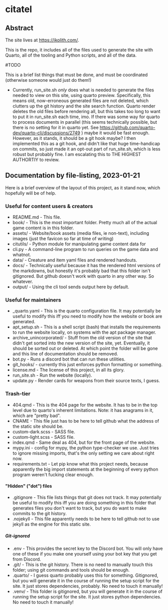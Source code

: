 # citatel

## Abstract

The site lives at https://ikolith.com/.

This is the repo, it includes all of the files used to generate the site with Quarto, all of the tooling and Python scripts, and all of the data.

#TODO

This is a brief list things that must be done, and must be coordinated (otherwise someone would just do them!)

* Currently, run_site.sh *only* does what is needed to generate the files needed to view on this site, using quarto preview. Specifically, this means old, now-erroneous generated files are not deleted, which clutters up the git history and the site search function. Quarto render deletes the old files before rendering all, but this takes too long to want to put it in run_site.sh each time, imo. If there was some way for quarto to process documents in parallel (this seems technically possible, but there is no setting for it in quarto yet. See https://github.com/quarto-dev/quarto-cli/discussions/2749 ) maybe it would be fast enough. However, as it stands, it should be a git hook maybe? I then implemented this as a git hook, and didn't like that huge time-handicap on commits, so just made it an opt-out part of run_site.sh, which is less robust but probably fine. I am escalating this to THE HIGHEST AUTHORTIY to review.

## Documentation by file-listing, 2023-01-21

Here is a brief overview of the layout of this project, as it stand now, which hopefully will be of help.

### Useful for content users & creators

* README.md - This file.
* book/ - This is the most important folder. Pretty much all of the actual game content is in this folder.
* assets/ - Website/book assets (media files, ie non-text), including images (just the favicon so far at time of writing)
* citutils/ - Python module for manipulating game content data for 
* cli.py - A command-line program to run queries on the game data and whatnot.
* data/ - Creature and item yaml files and rendered handouts.
* docs/ - Technically useful because it has the rendered html versions of the markdowns, but honestly it's probably bad that this folder isn't gitignored. But github doesn't work with quarto in any other way. So whatever.
* output/ - Using the cli tool sends output here by default.

### Useful for maintainers

* _quarto.yaml - This is the quarto configuration file. It may potentially be useful to modify this iff you need to modify how the website or book are generated.
* apt_setup.sh - This is a shell script (bash) that installs the requirements to run the website locally, on systems with the apt package manager.
* archive_unincorporated/ - Stuff from the old version of the site that didn't get sorted into the new version of the site, yet. Eventually, it should be sorted out or deleted. At which point the folder will be gone and this line of documentation should be removed.
* bot.py - Runs a discord bot that can run these utilities.
* git_hooks/ - currently this just enforces python formatting or something.
* license.md - The license of this project, in all its glory.
* run_site.sh - Run the website (locally).
* update.py - Render cards for weapons from their source texts, I guess.

### Trash-tier

* 404.qmd - This is the 404 page for the website. It has to be in the top level due to quarto's inherent limitations. Note: it has anagrams in it, which are "pretty bad".
* CNAME - This file just has to be here to tell github what the address of the static site should be.
* custom-dark.scss - SASS file.
* custom-light.scss - SASS file.
* index.qmd - Same deal as 404, but for the front page of the website.
* mypy.ini - config for mypy, the python type-checker we use. Just tries to ignore missing imports, that's the only setting we care about right now.
* requirements.txt - Let pip know what this project needs, because apparently the big import statements at the beginning of every python program weren't fucking clear enough.

#### "Hidden" ("dot") files
* .gitignore - This file lists things that git does not track. It may potentially be useful to modify this iff you are doing something in this folder that generates files you don't want to track, but you do want to make commits to the git history.
* .nojekyll - This file apparently needs to be here to tell github not to use jekyll as the engine for this static site.

##### Git-ignored
* .env - This provides the secret key to the Discord bot. You will only have one of these if you make one yourself using your bot key that you get from Discord.
* .git/ - This is the git history. There is no need to manually touch this folder; using git commands and tools should be enough.
* .quarto/ - I guess quarto probably uses this for something. Gitignored, but you will generate it in the course of running the setup script for the site. It just stores dependencies, probably. No need to touch it manually!
* .venv/ - This folder is gitignored, but you will generate it in the course of running the setup script for the site. It just stores python dependencies. No need to touch it manually!